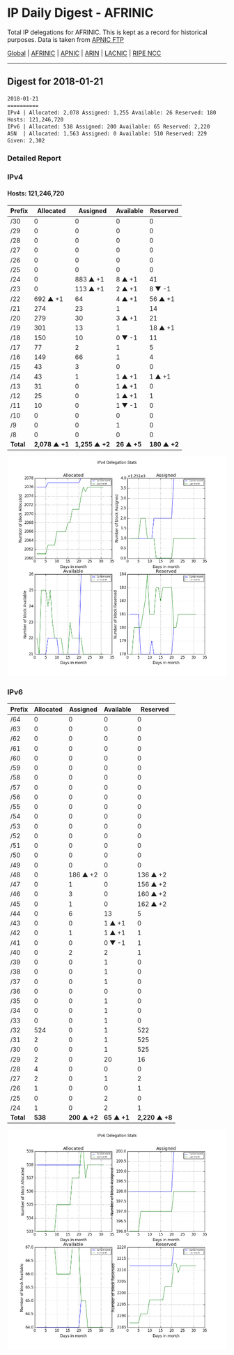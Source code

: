 # IP Daily Digest - AFRINIC

Total IP delegations for AFRINIC. This is kept as a record for historical purposes. Data is taken from [APNIC FTP](https://ftp.apnic.net/)

[Global](https://github.com/csmets/IP-Daily-Digest) | [AFRINIC](https://github.com/csmets/IP-Daily-Digest/tree/master/archives/AFRINIC) | [APNIC](https://github.com/csmets/IP-Daily-Digest/tree/master/archives/APNIC) | [ARIN](https://github.com/csmets/IP-Daily-Digest/tree/master/archives/ARIN) | [LACNIC](https://github.com/csmets/IP-Daily-Digest/tree/master/archives/LACNIC) | [RIPE NCC](https://github.com/csmets/IP-Daily-Digest/tree/master/archives/RIPE_NCC)

---

## Digest for 2018-01-21
```
2018-01-21
==========
IPv4 | Allocated: 2,078 Assigned: 1,255 Available: 26 Reserved: 180 Hosts: 121,246,720
IPv6 | Allocated: 538 Assigned: 200 Available: 65 Reserved: 2,220
ASN  | Allocated: 1,563 Assigned: 0 Available: 510 Reserved: 229 Given: 2,302
```

### Detailed Report

### IPv4

#### Hosts: **121,246,720**

| Prefix | Allocated | Assigned | Available | Reserved |
| ----- | ----- | ----- | ----- | ----- |
| /30 | 0 | 0 | 0 | 0 |
| /29 | 0 | 0 | 0 | 0 |
| /28 | 0 | 0 | 0 | 0 |
| /27 | 0 | 0 | 0 | 0 |
| /26 | 0 | 0 | 0 | 0 |
| /25 | 0 | 0 | 0 | 0 |
| /24 | 0 | 883 ▲ +1 | 8 ▲ +1 | 41 |
| /23 | 0 | 113 ▲ +1 | 2 ▲ +1 | 8 ▼ -1 |
| /22 | 692 ▲ +1 | 64 | 4 ▲ +1 | 56 ▲ +1 |
| /21 | 274 | 23 | 1 | 14 |
| /20 | 279 | 30 | 3 ▲ +1 | 21 |
| /19 | 301 | 13 | 1 | 18 ▲ +1 |
| /18 | 150 | 10 | 0 ▼ -1 | 11 |
| /17 | 77 | 2 | 1 | 5 |
| /16 | 149 | 66 | 1 | 4 |
| /15 | 43 | 3 | 0 | 0 |
| /14 | 43 | 1 | 1 ▲ +1 | 1 ▲ +1 |
| /13 | 31 | 0 | 1 ▲ +1 | 0 |
| /12 | 25 | 0 | 1 ▲ +1 | 1 |
| /11 | 10 | 0 | 1 ▼ -1 | 0 |
| /10 | 0 | 0 | 0 | 0 |
| /9 | 0 | 0 | 1 | 0 |
| /8 | 0 | 0 | 0 | 0 |
| **Total** | **2,078 ▲ +1** | **1,255 ▲ +2** | **26 ▲ +5** | **180 ▲ +2** |

![ipv4-stats](ipv4-figure.png)

### IPv6

| Prefix | Allocated | Assigned | Available | Reserved |
| ----- | ----- | ----- | ----- | ----- |
| /64 | 0 | 0 | 0 | 0 |
| /63 | 0 | 0 | 0 | 0 |
| /62 | 0 | 0 | 0 | 0 |
| /61 | 0 | 0 | 0 | 0 |
| /60 | 0 | 0 | 0 | 0 |
| /59 | 0 | 0 | 0 | 0 |
| /58 | 0 | 0 | 0 | 0 |
| /57 | 0 | 0 | 0 | 0 |
| /56 | 0 | 0 | 0 | 0 |
| /55 | 0 | 0 | 0 | 0 |
| /54 | 0 | 0 | 0 | 0 |
| /53 | 0 | 0 | 0 | 0 |
| /52 | 0 | 0 | 0 | 0 |
| /51 | 0 | 0 | 0 | 0 |
| /50 | 0 | 0 | 0 | 0 |
| /49 | 0 | 0 | 0 | 0 |
| /48 | 0 | 186 ▲ +2 | 0 | 136 ▲ +2 |
| /47 | 0 | 1 | 0 | 156 ▲ +2 |
| /46 | 0 | 3 | 0 | 160 ▲ +2 |
| /45 | 0 | 1 | 0 | 162 ▲ +2 |
| /44 | 0 | 6 | 13 | 5 |
| /43 | 0 | 0 | 1 ▲ +1 | 0 |
| /42 | 0 | 1 | 1 ▲ +1 | 1 |
| /41 | 0 | 0 | 0 ▼ -1 | 1 |
| /40 | 0 | 2 | 2 | 1 |
| /39 | 0 | 0 | 1 | 0 |
| /38 | 0 | 0 | 1 | 0 |
| /37 | 0 | 0 | 1 | 0 |
| /36 | 0 | 0 | 0 | 0 |
| /35 | 0 | 0 | 1 | 0 |
| /34 | 0 | 0 | 1 | 0 |
| /33 | 0 | 0 | 1 | 0 |
| /32 | 524 | 0 | 1 | 522 |
| /31 | 2 | 0 | 1 | 525 |
| /30 | 0 | 0 | 1 | 525 |
| /29 | 2 | 0 | 20 | 16 |
| /28 | 4 | 0 | 0 | 0 |
| /27 | 2 | 0 | 1 | 2 |
| /26 | 1 | 0 | 0 | 1 |
| /25 | 0 | 0 | 2 | 0 |
| /24 | 1 | 0 | 2 | 1 |
| **Total** | **538** | **200 ▲ +2** | **65 ▲ +1** | **2,220 ▲ +8** |

![ipv6-stats](ipv6-figure.png)